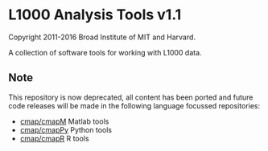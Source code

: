 # L1000 Analysis Tools v1.1


Copyright 2011-2016 Broad Institute of MIT and Harvard.

A collection of software tools for working with L1000 data.

## Note
This repository is now deprecated, all content has been ported and future code releases will be made in the following language focussed repositories:

* [cmap/cmapM](https://github.com/cmap/cmapM) Matlab tools
* [cmap/cmapPy](https://github.com/cmap/cmapPy) Python tools
* [cmap/cmapR](https://github.com/cmap/cmapR) R tools

